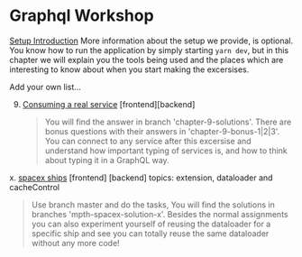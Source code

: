 # Graphql Workshop

[Setup Introduction](./setup/index.md)
More information about the setup we provide, is optional. You know how to run the application by simply starting `yarn dev`, but in this chapter we will explain you the tools being used and the places which are interesting to know about when you start making the excersises.

Add your own list...

9. [Consuming a real service](./9-consuming-a-real-service.md) [frontend][backend]
    > You will find the answer in branch 'chapter-9-solutions'. There are bonus questions with their answers in 'chapter-9-bonus-1|2|3'. You can connect to any service after this excersise and understand how important typing of services is, and how to think about typing it in a GraphQL way.

x. [spacex ships](./mpth-spacex.md)
[frontend] [backend]
topics: extension, dataloader and cacheControl
> Use branch master and do the tasks, You will find the solutions in branches 'mpth-spacex-solution-x'. Besides the normal assignments you can also experiment yourself of reusing the dataloader for a specific ship and see you can totally reuse the same dataloader without any more code!